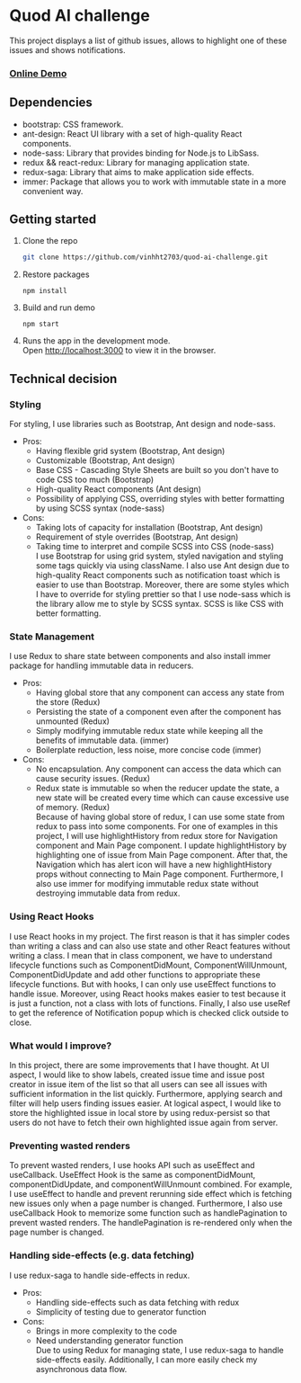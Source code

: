 # Quod AI challenge

This project displays a list of github issues, allows to highlight one of these issues and shows notifications.

<h3>
    <a href="https://huynhtanvinh-quod-ai.netlify.app/">Online Demo</a>
</h3>

## Dependencies
- bootstrap: CSS framework.
- ant-design: React UI library with a set of high-quality React components.
- node-sass: Library that provides binding for Node.js to LibSass.
- redux && react-redux: Library for managing application state.
- redux-saga: Library that aims to make application side effects.
- immer: Package that allows you to work with immutable state in a more convenient way.

## Getting started

1. Clone the repo
   ```sh
   git clone https://github.com/vinhht2703/quod-ai-challenge.git
   ```
2. Restore packages
   ```
   npm install
   ```
3. Build and run demo
   ```
   npm start
   ```
4. Runs the app in the development mode.\
   Open [http://localhost:3000](http://localhost:3000) to view it in the browser.

## Technical decision

### Styling

For styling, I use libraries such as Bootstrap, Ant design and node-sass.
- Pros:
    * Having flexible grid system (Bootstrap, Ant design)
    * Customizable (Bootstrap, Ant design)
    * Base CSS - Cascading Style Sheets are built so you don't have to code CSS too much (Bootstrap)
    * High-quality React components (Ant design)
    * Possibility of applying CSS, overriding styles with better formatting by using SCSS syntax (node-sass) 
- Cons:
    * Taking lots of capacity for installation (Bootstrap, Ant design)
    * Requirement of style overrides (Bootstrap, Ant design)
    * Taking time to interpret and compile SCSS into CSS (node-sass)\
I use Bootstrap for using grid system, styled navigation and styling some tags quickly via using className. I also use Ant design due to high-quality React components such as notification toast which is easier to use than Bootstrap. Moreover, there are some styles which I have to override for styling prettier so that I use node-sass which is the library allow me to style by SCSS syntax. SCSS is like CSS with better formatting.

### State Management

I use Redux to share state between components and also install immer package for handling immutable data in reducers.
- Pros:
    * Having global store that any component can access any state from the store (Redux)
    * Persisting the state of a component even after the component has unmounted (Redux)
    * Simply modifying immutable redux state while keeping all the benefits of immutable data. (immer)
    * Boilerplate reduction, less noise, more concise code (immer)
- Cons:
    * No encapsulation. Any component can access the data which can cause security issues. (Redux)
    * Redux state is immutable so when the reducer update the state, a new state will be created every time which can cause excessive use of memory. (Redux)\
Because of having global store of redux, I can use some state from redux to pass into some components. For one of examples in this project, I will use highlightHistory from redux store for Navigation component and Main Page component. I update highlightHistory by highlighting one of issue from Main Page component. After that, the Navigation which has alert icon will have a new highlightHistory props without connecting to Main Page component. Furthermore, I also use immer for modifying immutable redux state without destroying immutable data from redux.
  

### Using React Hooks

I use React hooks in my project. The first reason is that it has simpler codes than writing a class and can also use state and other React features without writing a class. I mean that in class component, we have to understand lifecycle functions such as ComponentDidMount, ComponentWillUnmount, ComponentDidUpdate and add other functions to appropriate these lifecycle functions. But with hooks, I can only use useEffect functions to handle issue. Moreover, using React hooks makes easier to test because it is just a function, not a class with lots of functions. Finally, I also use useRef to get the reference of Notification popup which is checked click outside to close.
   

### What would I improve?

In this project, there are some improvements that I have thought. At UI aspect, I would like to show labels, created issue time and issue post creator in issue item of the list so that all users can see all issues with sufficient information in the list quickly. Furthermore, applying search and filter will help users finding issues easier. At logical aspect, I would like to store the highlighted issue in local store by using redux-persist so that users do not have to fetch their own highlighted issue again from server.

### Preventing wasted renders

To prevent wasted renders, I use hooks API such as useEffect and useCallback. UseEffect Hook is the same as componentDidMount, componentDidUpdate, and componentWillUnmount combined. For example, I use useEffect to handle and prevent rerunning side effect which is fetching new issues only when a page number is changed. Furthermore, I also use useCallback Hook to memorize some function such as handlePagination to prevent wasted renders. The handlePagination is re-rendered only when the page number is changed.
 

### Handling side-effects (e.g. data fetching)

I use redux-saga to handle side-effects in redux.
- Pros:
    * Handling side-effects such as data fetching with redux
    * Simplicity of testing due to generator function
- Cons:
    * Brings in more complexity to the code
    * Need understanding generator function\
Due to using Redux for managing state, I use redux-saga to handle side-effects easily. Additionally, I can more easily check my asynchronous data flow.

    
